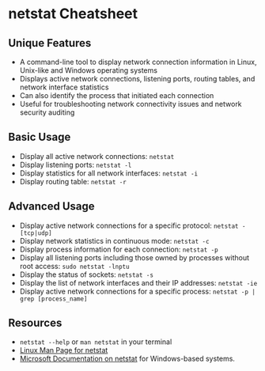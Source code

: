 # netstat Cheatsheet

## Unique Features
* A command-line tool to display network connection information in Linux, Unix-like and Windows operating systems
* Displays active network connections, listening ports, routing tables, and network interface statistics
* Can also identify the process that initiated each connection
* Useful for troubleshooting network connectivity issues and network security auditing

## Basic Usage
* Display all active network connections: `netstat`
* Display listening ports: `netstat -l`
* Display statistics for all network interfaces: `netstat -i`
* Display routing table: `netstat -r`

## Advanced Usage
* Display active network connections for a specific protocol: `netstat -[tcp|udp]`
* Display network statistics in continuous mode: `netstat -c`
* Display process information for each connection: `netstat -p`
* Display all listening ports including those owned by processes without root access: `sudo netstat -lnptu`
* Display the status of sockets: `netstat -s`
* Display the list of network interfaces and their IP addresses: `netstat -ie`
* Display active network connections for a specific process: `netstat -p | grep [process_name]`

## Resources
* `netstat --help` or `man netstat` in your terminal
* [Linux Man Page for netstat](https://linux.die.net/man/8/netstat)
* [Microsoft Documentation on netstat](https://docs.microsoft.com/en-us/windows-server/administration/windows-commands/netstat) for Windows-based systems.

